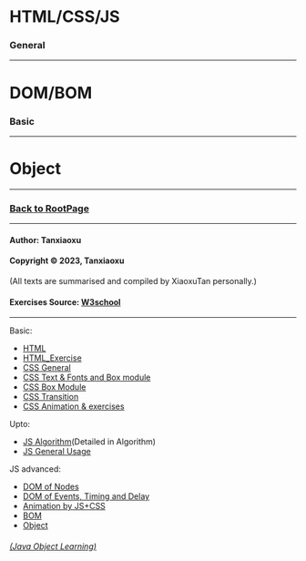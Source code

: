 # HTML/CSS/JS
### General
_________
# DOM/BOM
### Basic
________
# Object
________
### [Back to RootPage](https://github.com/TerryTxx/CS-Diary/blob/master/README.md)

---

#### Author: Tanxiaoxu
#### Copyright © 2023, Tanxiaoxu
(All texts are summarised and compiled by XiaoxuTan personally.)
#### Exercises Source:  [W3school](https://www.w3schools.com/)


---
Basic:
- [HTML](https://github.com/TerryTxx/CS-Diary/blob/master/WebNote/01html.md)
- [HTML_Exercise](https://github.com/TerryTxx/CS-Diary/blob/master/WebNote/02html.md)
- [CSS General](https://github.com/TerryTxx/CS-Diary/blob/master/WebNote/03CSS.md)
- [CSS Text & Fonts and Box module](https://github.com/TerryTxx/CS-Diary/blob/master/WebNote/04CSS.md)
- [CSS Box Module](https://github.com/TerryTxx/CS-Diary/blob/master/WebNote/05CSS.md)
- [CSS Transition](https://github.com/TerryTxx/CS-Diary/blob/master/WebNote/06CSS.md)
- [CSS Animation & exercises](https://github.com/TerryTxx/CS-Diary/blob/master/WebNote/07CSS.md)


Upto:
- [JS Algorithm](https://github.com/TerryTxx/CS-Diary/blob/master/Algorithm/self_study.md)(Detailed in Algorithm)
- [JS General Usage](https://github.com/TerryTxx/CS-Diary/blob/master/WebNote/08JS.md)

JS advanced:
- [DOM of Nodes](https://github.com/TerryTxx/CS-Diary/blob/master/WebNote/09DOM.md)
- [DOM of Events, Timing and Delay](https://github.com/TerryTxx/CS-Diary/blob/master/WebNote/10DOMEvents.md)
- [Animation by JS+CSS](https://github.com/TerryTxx/CS-Diary/blob/master/WebNote/11Animation.md)
- [BOM](https://github.com/TerryTxx/CS-Diary/blob/master/WebNote/12BOM.md)
- [Object](https://github.com/TerryTxx/CS-Diary/blob/master/WebNote/140BJlist.md)

###### [(Java Object Learning)](https://github.com/TerryTxx/CS-Diary/blob/master/Java-OBJ/stydyDiary.md)

